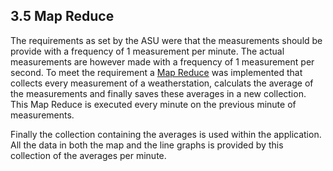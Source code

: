 ## 3.5 Map Reduce

The requirements as set by the ASU were that the measurements should be provide with a frequency of 1 measurement per minute. The actual measurements are however made with a frequency of 1 measurement per second. To meet the requirement a [Map Reduce](http://docs.mongodb.org/manual/core/map-reduce/) was implemented that collects every measurement of a weatherstation, calculats the average of the measurements and finally saves these averages in a new collection. This Map Reduce is executed every minute on the previous minute of measurements.

Finally the collection containing the averages is used within the application. All the data in both the map and the line graphs is provided by this collection of the averages per minute.